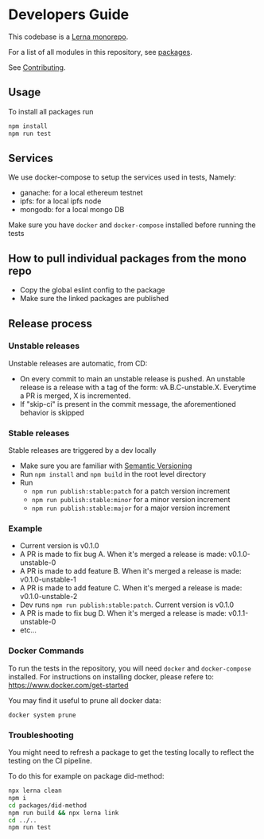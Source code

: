 # Developers Guide

This codebase is a [Lerna monorepo](https://github.com/lerna/lerna).

For a list of all modules in this repository, see [packages](https://github.com/transmute-industries/sidetree.js/tree/main/packages).

See [Contributing](./CONTRIBUTING.md).

## Usage

To install all packages run

```bash
npm install
npm run test
```

## Services

We use docker-compose to setup the services used in tests, Namely:

- ganache: for a local ethereum testnet
- ipfs: for a local ipfs node
- mongodb: for a local mongo DB

Make sure you have `docker` and `docker-compose` installed before running the tests

## How to pull individual packages from the mono repo

- Copy the global eslint config to the package
- Make sure the linked packages are published

## Release process

### Unstable releases

Unstable releases are automatic, from CD:

- On every commit to main an unstable release is pushed. An unstable release is a release with a tag of the form: vA.B.C-unstable.X. Everytime a PR is merged, X is incremented.
- If "skip-ci" is present in the commit message, the aforementioned behavior is skipped

### Stable releases

Stable releases are triggered by a dev locally

- Make sure you are familiar with [Semantic Versioning](https://semver.org/)
- Run `npm install` and `npm build` in the root level directory
- Run
  - `npm run publish:stable:patch` for a patch version increment
  - `npm run publish:stable:minor` for a minor version increment
  - `npm run publish:stable:major` for a major version increment

### Example

- Current version is v0.1.0
- A PR is made to fix bug A. When it's merged a release is made: v0.1.0-unstable-0
- A PR is made to add feature B. When it's merged a release is made: v0.1.0-unstable-1
- A PR is made to add feature C. When it's merged a release is made: v0.1.0-unstable-2
- Dev runs `npm run publish:stable:patch`. Current version is v0.1.0
- A PR is made to fix bug D. When it's merged a release is made: v0.1.1-unstable-0
- etc...

### Docker Commands

To run the tests in the repository, you will need `docker` and `docker-compose` installed.
For instructions on installing docker, please refere to: https://www.docker.com/get-started

You may find it useful to prune all docker data:

```
docker system prune
```

### Troubleshooting

You might need to refresh a package to get the testing locally to reflect the testing on the CI pipeline.

To do this for example on package did-method:

```bash
npx lerna clean
npm i
cd packages/did-method
npm run build && npx lerna link
cd ../..
npm run test
```
